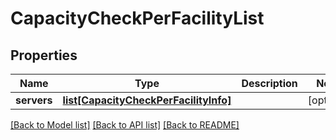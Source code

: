 # CapacityCheckPerFacilityList


## Properties
Name | Type | Description | Notes
------------ | ------------- | ------------- | -------------
**servers** | [**list[CapacityCheckPerFacilityInfo]**](CapacityCheckPerFacilityInfo.md) |  | [optional] 

[[Back to Model list]](../README.md#documentation-for-models) [[Back to API list]](../README.md#documentation-for-api-endpoints) [[Back to README]](../README.md)


